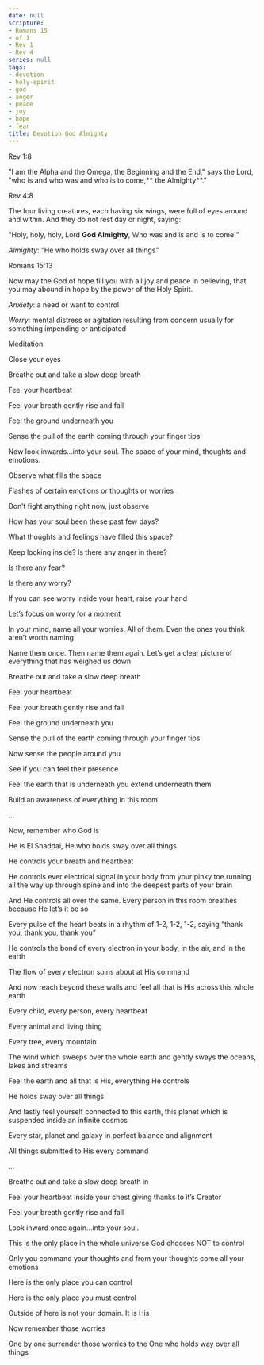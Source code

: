```yaml
---
date: null
scripture:
- Romans 15
- of 1
- Rev 1
- Rev 4
series: null
tags:
- devotion
- holy-spirit
- god
- anger
- peace
- joy
- hope
- fear
title: Devotion God Almighty
---
```



Rev 1:8

"I am the Alpha and the Omega, the Beginning and the End," says the Lord, "who is and who was and who is to come,** the Almighty**."

Rev 4:8

The four living creatures, each having six wings, were full of eyes around and within. And they do not rest day or night, saying:

"Holy, holy, holy,
Lord **God Almighty**,
Who was and is and is to come!”

*Almighty*: “He who holds sway over all things”

Romans 15:13

Now may the God of hope fill you with all joy and peace in believing, that you may abound in hope by the power of the Holy Spirit.

*Anxiety*: a need or want to control

*Worry*: mental distress or agitation resulting from concern usually for something impending or anticipated

Meditation:

Close your eyes

Breathe out and take a slow deep breath

Feel your heartbeat

Feel your breath gently rise and fall

Feel the ground underneath you

Sense the pull of the earth coming through your finger tips

Now look inwards…into your soul. The space of your mind, thoughts and emotions.

Observe what fills the space

Flashes of certain emotions or thoughts or worries

Don’t fight anything right now, just observe

How has your soul been these past few days?

What thoughts and feelings have filled this space?

Keep looking inside? Is there any anger in there?

Is there any fear?

Is there any worry?

If you can see worry inside your heart, raise your hand

Let’s focus on worry for a moment

In your mind, name all your worries. All of them. Even the ones you think aren’t worth naming

Name them once. Then name them again. Let’s get a clear picture of everything that has weighed us down

Breathe out and take a slow deep breath

Feel your heartbeat

Feel your breath gently rise and fall

Feel the ground underneath you

Sense the pull of the earth coming through your finger tips

Now sense the people around you

See if you can feel their presence

Feel the earth that is underneath you extend underneath them

Build an awareness of everything in this room

…

Now, remember who God is

He is El Shaddai, He who holds sway over all things

He controls your breath and heartbeat

He controls ever electrical signal in your body from your pinky toe running all the way up through spine and into the deepest parts of your brain

And He controls all over the same. Every person in this room breathes because He let’s it be so

Every pulse of the heart beats in a rhythm of 1-2, 1-2, 1-2, saying “thank you, thank you, thank you”

He controls the bond of every electron in your body, in the air, and in the earth

The flow of every electron spins about at His command

And now reach beyond these walls and feel all that is His across this whole earth

Every child, every person, every heartbeat

Every animal and living thing

Every tree, every mountain

The wind which sweeps over the whole earth and gently sways the oceans, lakes and streams

Feel the earth and all that is His, everything He controls

He holds sway over all things

And lastly feel yourself connected to this earth, this planet which is suspended inside an infinite cosmos

Every star, planet and galaxy in perfect balance and alignment

All things submitted to His every command

…

Breathe out and take a slow deep breath in

Feel your heartbeat inside your chest giving thanks to it’s Creator

Feel your breath gently rise and fall

Look inward once again…into your soul.

This is the only place in the whole universe God chooses NOT to control

Only you command your thoughts and from your thoughts come all your emotions

Here is the only place you can control

Here is the only place you must control

Outside of here is not your domain. It is His

Now remember those worries

One by one surrender those worries to the One who holds way over all things